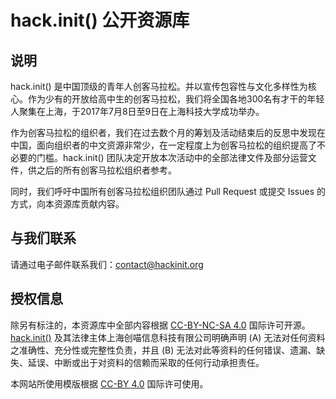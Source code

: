 # hack.init() 公开资源库

## 说明

hack.init() 是中国顶级的青年人创客马拉松。并以宣传包容性与文化多样性为核心。作为少有的开放给高中生的创客马拉松，我们将全国各地300名有才干的年轻人聚集在上海，于2017年7月8日至9日在上海科技大学成功举办。

作为创客马拉松的组织者，我们在过去数个月的筹划及活动结束后的反思中发现在中国，面向组织者的中文资源非常少，在一定程度上为创客马拉松的组织提高了不必要的门槛。hack.init() 团队决定开放本次活动中的全部法律文件及部分运营文件，供之后的所有创客马拉松组织者参考。

同时，我们呼吁中国所有创客马拉松组织团队通过 Pull Request 或提交 Issues 的方式，向本资源库贡献内容。

## 与我们联系

请通过电子邮件联系我们：[contact@hackinit.org](mailto:contact@hackinit.org)

## 授权信息

除另有标注的，本资源库中全部内容根据 [CC-BY-NC-SA 4.0](http://creativecommons.org/licenses/by-nc-sa/4.0/) 国际许可开源。[hack.init()](https://hackinit.org/zh) 及其法律主体上海创喵信息科技有限公司明确声明 (A) 无法对任何资料之准确性、充分性或完整性负责，并且 (B) 无法对此等资料的任何错误、遗漏、缺失、延误、中断或出于对资料的信赖而采取的任何行动承担责任。

本网站所使用模版根据 [CC-BY 4.0](http://creativecommons.org/licenses/by/4.0/) 国际许可使用。
